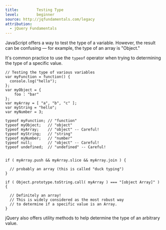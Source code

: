 ```yaml
---
title:        Testing Type
level:        beginner
source: http://jqfundamentals.com/legacy
attribution: 
  - jQuery Fundamentals
---
```


JavaScript offers a way to test the type of a variable. However, the result can be confusing &#8212; for example, the type of an array is "Object."

It's common practice to use the `typeof` operator when trying to determining the type of a specific value.

```
// Testing the type of various variables
var myFunction = function() {
  console.log("hello");
};
var myObject = {
	foo : "bar"
};
var myArray = [ "a", "b", "c" ];
var myString = "hello";
var myNumber = 3;

typeof myFunction; // "function"
typeof myObject;   // "object"
typeof myArray;    // "object" -- Careful!
typeof myString;   // "string"
typeof myNumber;   // "number"
typeof null;       // "object" -- Careful!
typeof undefined;  // "undefined" -- Careful!


if ( myArray.push && myArray.slice && myArray.join ) {

  // probably an array (this is called "duck typing")
}

if ( Object.prototype.toString.call( myArray ) === "[object Array]" ) {

  // Definitely an array!
  // This is widely considered as the most robust way
  // to determine if a specific value is an Array.
}
```

jQuery also offers utility methods to help determine the type of an arbitrary value.
